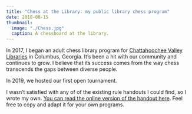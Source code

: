 ```yaml
---
title: "Chess at the Library: my public library chess program"
date: 2018-08-15
thumbnail:
  image: "./Chess.jpg"
  caption: A chessboard at the library.
---
```

In 2017, I began an adult chess library program for [Chattahoochee Valley Libraries](http://www.cvlga.org/) in Columbus, Georgia. It’s been a hit with our community and continues to grow. I believe that its success comes from the way chess transcends the gaps between diverse people.

In 2019, we hosted our first open tournament.

I wasn’t satisfied with any of of the existing rule handouts I could find, so I wrote my own. [You can read the online version of the handout here](/libraries/how-play-chess/). Feel free to copy and adapt it for your own programs.
